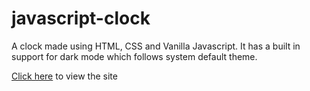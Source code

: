 # javascript-clock

A clock made using HTML, CSS and Vanilla Javascript. It has a built in support for dark mode which follows system default theme.

[Click here](https://shrn01.github.io/clock) to view the site
